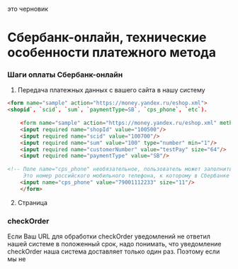 это черновик 

Сбербанк-онлайн, технические особенности платежного метода
==========================================================

### Шаги оплаты Сбербанк-онлайн
1. Передача платежных данных с вашего сайта в нашу систему
```html
<form name="sample" action="https://money.yandex.ru/eshop.xml">
<shopid`, `scid`, `sum`, `paymentType=SB`, `cps_phone`, `etc`).
          
    <form name="sample" action="https://money.yandex.ru/eshop.xml" method="post">
    <input required name="shopId" value="100500"/>
    <input required name="scid" value="100700"/>
    <input required name="sum" value="100" type="number" min="1"/>
    <input required name="customerNumber" value="testPay" size="64"/>
    <input required name="paymentType" value="SB"/>
  
<!-- Поле name="cps_phone" необязательное, пользователь может заполнить его сам ===========================================
     Это номер российского мобильного телефона, к которому в Сбербанке у плательщика подключена услуга СбербанкОнлайн   -->
    <input name="cps_phone" value="79001112233" size="11"/>
    </form>
```
  
2. Страница

### checkOrder
Если Ваш URL для обработки checkOrder уведомлений не ответил нашей системе в положенный срок, надо понимать, что уведомление checkOrder наша система доставляет только один раз. Поэтому если мы не 
